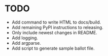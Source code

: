 TODO
====

* Add command to write HTML to docs/build.
* Add remaining PyPI instructions to releasing.
* Only include newest changes in README.
* Add logging.
* Add argparse.
* Add script to generate sample ballot file.
